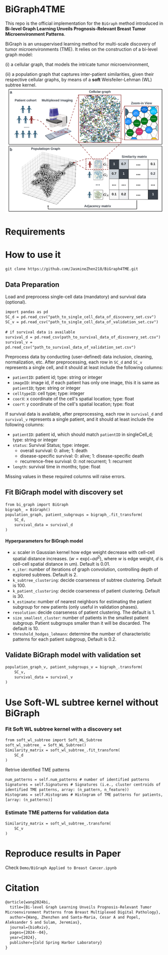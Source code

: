 # BiGraph4TME
This repo is the official implementation for the `BiGraph` method introduced in **Bi-level Graph Learning Unveils Prognosis-Relevant Breast Tumor Microenvironment Patterns**. 

BiGraph is an unsupervised learning method for multi-scale discovery of tumor microenvironments (TME). It relies on the construction of a bi-level graph model: 
    
 (i) a cellular graph, that models the intricate tumor microenvironment, 

(ii) a population graph that captures inter-patient similarities, given their respective cellular graphs, by means of a **soft** Weisfeiler-Lehman (WL) subtree kernel.
![](graph_abstract.png)

# Requirements
# How to use it
```
git clone https://github.com/JasmineZhen218/BiGraph4TME.git
```
## Data Preparation
Load and preprocess single-cell data (mandatory) and survival data (optional).
```
import pandas as pd
SC_d = pd.read_csv("path_to_single_cell_data_of_discovery_set.csv") 
SC_v = pd.read_csv("path_to_single_cell_data_of_validation_set.csv")  

# if survival data is available
survival_d = pd.read_csv(path_to_survival_data_of_discovery_set.csv") 
survival_v = pd.read_csv("path_to_survival_data_of_validation_set.csv") 

```
Preprocess data by conducting (user-defined) data inclusion, cleaning, normalization, etc. After preprocessing, each row in `SC_d` and `SC_v` represents a single cell, and it should at least include the following columns:
    
*  `patientID`: patient id; type: string or integer
*  `imageID`: image id, if each patient has only one image, this it is same as `patientID`; type: string or integer
*  `celltypeID`: cell type; type: integer
*  `coorX`: x coordinate of the cell's spatial location; type: float
* `coorY`: y coordinate of the cell's spatial location; type: float

If survival data is available, after preprocessing, each row in `survival_d` and `survival_v` represents a single patient, and it should at least include the following columns:

* `patientID`: patient id, which should match `patientID` in singleCell_d; type: string or integer
* `status`: Survival Status; type: integer. 
    * overall survival: 0: alive; 1: death
    * disease-specific survival: 0: alive; 1: disease-specific death
    * recurrence-free survival: 0: not recurrent; 1: recurrent
* `length`: survival time in months; type: float

Missing values in these required columns will raise errors.

## Fit BiGraph model with discovery set
```
from bi_graph import BiGraph
bigraph_ = BiGraph()
population_graph, patient_subgroups = bigraph_.fit_transform(
    SC_d,
    survival_data = survival_d
)
```
#### Hyperparameters for BiGraph model
* `a`: scaler in Gaussian kernel how edge weight decrease with cell-cell spatial distance increases. ($w = \text{exp}(-ad^2)$, where $w$ is edge weight, $d$ is cell-cell spatial distance in um). Default is 0.01.
* `n_iter`: number of iterations of graph convolution, controlling depth of explored subtrees. Default is 2.
* `k_subtree_clustering`: decide coarseness of subtree clustering. Default is 100.
*  `k_patient_clustering`: decide coarseness of patient clustering. Default is 30.
* `k_estimate`: number of nearest neighbors for estimating the patient subgroup for new patients (only useful in validation phases).
* `resolution`: decide coarseness of patient clustering. The default is 1.
*  `size_smallest_cluster`: number of patients in the smallest patient subgroup. Patient subgroups smaller than it will be discarded. The default is 10.
*  `threshold_hodges_lehmann`: determine the number of characteristic patterns for each patient subgroup, Default is 0.2.

 
## Validate BiGraph model with validation set
```
population_graph_v, patient_subgroups_v = bigraph_.transform(
    SC_v,
    survival_data = survival_v
)

```

# Use Soft-WL subtree kernel without BiGraph
### Fit Soft WL subtree kernel with a discovery set
```
from soft_wl_subtree import Soft_WL_Subtree
soft_wl_subtree_ = Soft_WL_Subtree()
Similarity_matrix = soft_wl_subtree_.fit_transform(
    SC_d
)

```
Retrive identified TME patterns
 ```
num_patterns = self.num_patterns # number of identified patterns
Signatures = self.Signatures # Signatures (i.e., cluster centroids of identified TME patterns, array: (n_pattern, n_feature))
Histograms = self.Histograms # Histogram of TME patterns for patients, [array: (n_patterns)]
```
### Estimate TME patterns for validation data
```
Similarity_matrix = soft_wl_subtree_.transform(
    SC_v
)
```


# Reproduce results in Paper
Check `Demo/BiGraph Applied to Breast Cancer.ipynb`
# Citation
```
@article{wang2024bi,
  title={Bi-level Graph Learning Unveils Prognosis-Relevant Tumor Microenvironment Patterns from Breast Multiplexed Digital Pathology},
  author={Wang, Zhenzhen and Santa-Maria, Cesar A and Popel, Aleksander S and Sulam, Jeremias},
  journal={bioRxiv},
  pages={2024--04},
  year={2024},
  publisher={Cold Spring Harbor Laboratory}
}
```

